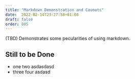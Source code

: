 ```yaml
---
title: "Markdown Demonstration and Caveats"
date:  2022-02-14T23:27:50+01:00
draft: false
order: 805
---
```


(TBD) Demonstrates some pecularities of using markdown.

<!--more-->

## Still to be Done

- one two
  asdasdasd
- three four
  asdasd


